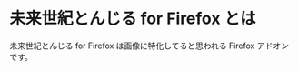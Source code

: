 未来世紀とんじる for Firefox とは
=================================

未来世紀とんじる for Firefox は画像に特化してると思われる Firefox アドオンです。
